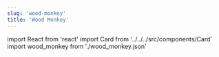 ```yaml
---
slug: 'wood-monkey'
title: 'Wood Monkey'
---
```


import React from 'react'
import Card from '../../../src/components/Card'
import wood_monkey from './wood_monkey.json'

<Card data={wood_monkey} />

